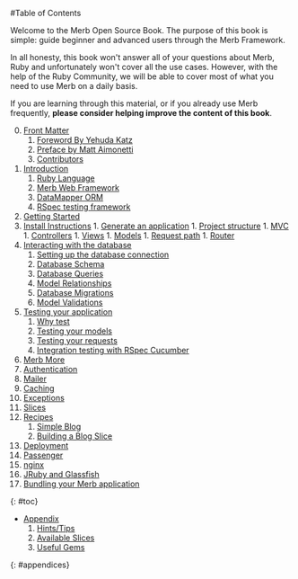 #Table of Contents

<div id="intro">
	<p>Welcome to the Merb Open Source Book. The purpose of this book is simple: guide beginner and advanced users through the Merb Framework.</p>
	<p>In all honesty, this book won't answer all of your questions about Merb, Ruby and unfortunately won't cover all the use cases. However, with the help of the Ruby Community, we will be able to cover most of what you need to use Merb on a daily basis.</p>
	<p>If you are learning through this material, or if you already use Merb frequently, <strong>please consider helping improve the content of this book</strong>.</p>
</div>

0. [Front Matter](/zn/front-matter)
	1. [Foreword By Yehuda Katz](/zn/front-matter/foreword)
	2. [Preface by Matt Aimonetti](/zn/front-matter/preface)
	3. [Contributors](/zn/front-matter/contributors)
1. [Introduction](/zn/introduction)
	1. [Ruby Language](/zn/introduction/ruby)
	2. [Merb Web Framework](/zn/introduction/merb)
	3. [DataMapper ORM](/zn/introduction/datamapper)
	4. [RSpec testing framework](/zn/introduction/rspec)
2. [Getting Started](/zn/getting-started)
  1. [Install Instructions](/zn/getting-started/install-instructions)
	1. [Generate an application](/zn/getting-started/generate-an-application)
	1. [Project structure](/zn/getting-started/project-structure)
	1. [MVC](/zn/getting-started/mvc)
	1. [Controllers](/zn/getting-started/controllers)
	1. [Views](/zn/getting-started/views)
	1. [Models](/zn/getting-started/models)
	1. [Request path](/zn/getting-started/request-path)
	1. [Router](/zn/getting-started/router)
3. [Interacting with the database](/zn/interacting-with-the-database)
	1. [Setting up the database connection](/zn/interacting-with-the-database/dm-setting-up)
	1. [Database Schema](/zn/interacting-with-the-database/dm-schema)
	1. [Database Queries](/zn/interacting-with-the-database/dm-queries)
	1. [Model Relationships](/zn/interacting-with-the-database/dm-relationships)
	1. [Database Migrations](/zn/interacting-with-the-database/dm-migrations)
	1. [Model Validations](/zn/interacting-with-the-database/dm-validations)
4. [Testing your application](/zn/testing-your-application)
	1. [Why test](/zn/testing-your-application/why)
	1. [Testing your models](/zn/testing-your-application/models)
	1. [Testing your requests](/zn/testing-your-application/requests)
	1. [Integration testing with RSpec Cucumber](/zn/testing-your-application/cucumber)
5. [Merb More](/zn/merb-more)
  1. [Authentication](/zn/merb-more/authentication)
  1. [Mailer](/zn/merb-more/mailer)
  1. [Caching](/zn/merb-more/caching)
  1. [Exceptions](/zn/merb-more/exceptions)
  1. [Slices](/zn/merb-more/exceptions)
6. [Recipes](/zn/recipes)
	1. [Simple Blog](/zn/recipes/simple-blog)
	1. [Building a Blog Slice](/zn/recipes/blog-slice)
7. [Deployment](/zn/deployment)
  1. [Passenger](/zn/deployment/passenger)
  1. [nginx](/zn/deployment/nginx)
  1. [JRuby and Glassfish](/zn/deployment/jruby)
  1. [Bundling your Merb application](/zn/deployment/bundle)

{: #toc}

* [Appendix](/zn/appendix)
  1. [Hints/Tips](/zn/appendix/hints-tips)
  1. [Available Slices](/zn/appendix/slices)
  1. [Useful Gems](/zn/appendix/gems)

{: #appendices}
